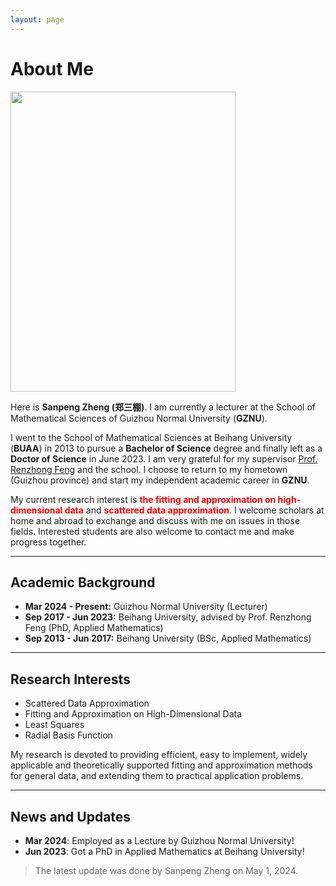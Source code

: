 ```yaml
---
layout: page
---
```


# About Me

<img src="https://sanpengzheng.github.io/SanpengZheng.jpg" class="floatpic" width="360" height="480">

Here is **Sanpeng Zheng (郑三棚)**. I am currently a lecturer at the School of Mathematical Sciences of Guizhou Normal University (**GZNU**).

I went to the School of Mathematical Sciences at Beihang University (**BUAA**) in 2013 to pursue a **Bachelor of Science** degree and finally left as a **Doctor of Science** in June 2023.
I am very grateful for my supervisor [Prof. Renzhong Feng](https://math.buaa.edu.cn/szdw1/azcck/js/frz.htm "个人主页") and the school.
I choose to return to my hometown (Guizhou province) and start my independent academic career in **GZNU**.

My current research interest is <font color='red'>**the fitting and approximation on high-dimensional data**</font> and <font color='red'>**scattered data approximation**</font>. 
I welcome scholars at home and abroad to exchange and discuss with me on issues in those fields.
Interested students are also welcome to contact me and make progress together.

---

## Academic Background

- **Mar 2024 - Present:** Guizhou Normal University (Lecturer)
- **Sep 2017 - Jun 2023:** Beihang University, advised by Prof. Renzhong Feng (PhD, Applied Mathematics)
- **Sep 2013 - Jun 2017:** Beihang University (BSc, Applied Mathematics)

---

## Research Interests

- Scattered Data Approximation
- Fitting and Approximation on High-Dimensional Data
- Least Squares
- Radial Basis Function

My research is devoted to providing efficient, easy to implement,
widely applicable and theoretically supported fitting and approximation
methods for general data, and extending them to practical application problems.

---

## News and Updates

- **Mar 2024**: Employed as a Lecture by Guizhou Normal University!
- **Jun 2023**: Got a PhD in Applied Mathematics at Beihang University!

<blockquote> The latest update was done by Sanpeng Zheng on May 1, 2024.</blockquote>


